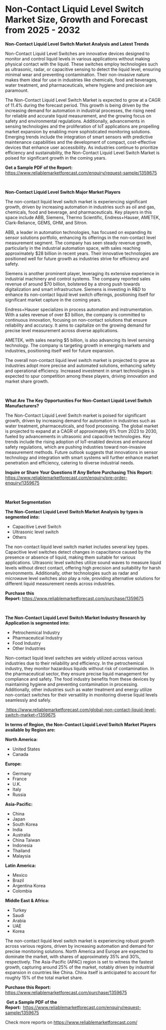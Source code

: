 <p><h1>Non-Contact Liquid Level Switch Market Size, Growth and Forecast from 2025 - 2032</h1></p><p><strong>Non-Contact Liquid Level Switch Market Analysis and Latest Trends</strong></p>
<p><p>Non-Contact Liquid Level Switches are innovative devices designed to monitor and control liquid levels in various applications without making physical contact with the liquid. These switches employ technologies such as ultrasonic, radar, or capacitive sensing to detect the liquid level, ensuring minimal wear and preventing contamination. Their non-invasive nature makes them ideal for use in industries like chemicals, food and beverages, water treatment, and pharmaceuticals, where hygiene and precision are paramount.</p><p>The Non-Contact Liquid Level Switch Market is expected to grow at a CAGR of 11.4% during the forecast period. This growth is being driven by the increasing demand for automation in industrial processes, the rising need for reliable and accurate liquid measurement, and the growing focus on safety and environmental regulations. Additionally, advancements in sensing technologies and the proliferation of IoT applications are propelling market expansion by enabling more sophisticated monitoring solutions. Emerging trends include the integration of smart sensors with predictive maintenance capabilities and the development of compact, cost-effective devices that enhance user accessibility. As industries continue to prioritize efficiency and sustainability, the Non-Contact Liquid Level Switch Market is poised for significant growth in the coming years.</p></p>
<p><strong>Get a Sample PDF of the Report:&nbsp;</strong> <a href="https://www.reliablemarketforecast.com/enquiry/request-sample/1359675?utm_campaign=2533&utm_medium=2&utm_source=Github&utm_content=ia&utm_term=22032025&utm_id=non-contact-liquid-level-switch">https://www.reliablemarketforecast.com/enquiry/request-sample/1359675</a></p>
<p>&nbsp;</p>
<p><strong>Non-Contact Liquid Level Switch Major Market Players</strong></p>
<p><p>The non-contact liquid level switch market is experiencing significant growth, driven by increasing automation in industries such as oil and gas, chemicals, food and beverage, and pharmaceuticals. Key players in this space include ABB, Siemens, Thermo Scientific, Endress+Hauser, AMETEK, Clark-Reliance, GEMS, GHM, and Sitron.</p><p>ABB, a leader in automation technologies, has focused on expanding its sensor solutions portfolio, enhancing its offerings in the non-contact level measurement segment. The company has seen steady revenue growth, particularly in the industrial automation space, with sales reaching approximately $28 billion in recent years. Their innovative technologies are positioned well for future growth as industries strive for efficiency and safety.</p><p>Siemens is another prominent player, leveraging its extensive experience in industrial machinery and control systems. The company reported sales revenue of around $70 billion, bolstered by a strong push towards digitalization and smart infrastructure. Siemens is investing in R&D to enhance its non-contact liquid level switch offerings, positioning itself for significant market capture in the coming years.</p><p>Endress+Hauser specializes in process automation and instrumentation. With a sales revenue of over $3 billion, the company is committed to continuous innovation, focusing on non-contact solutions that ensure reliability and accuracy. It aims to capitalize on the growing demand for precise level measurement across diverse applications.</p><p>AMETEK, with sales nearing $5 billion, is also advancing its level sensing technology. The company is targeting growth in emerging markets and industries, positioning itself well for future expansion.</p><p>The overall non-contact liquid level switch market is projected to grow as industries adopt more precise and automated solutions, enhancing safety and operational efficiency. Increased investment in smart technologies is expected to spur competition among these players, driving innovation and market share growth.</p></p>
<p>&nbsp;</p>
<p><strong>What Are The Key Opportunities For Non-Contact Liquid Level Switch Manufacturers?</strong></p>
<p><p>The Non-Contact Liquid Level Switch market is poised for significant growth, driven by increasing demand for automation in industries such as water treatment, pharmaceuticals, and food processing. The global market is projected to expand at a CAGR of approximately 6% from 2023 to 2030, fueled by advancements in ultrasonic and capacitive technologies. Key trends include the rising adoption of IoT-enabled devices and enhanced safety regulations, which are pushing industries toward non-invasive measurement methods. Future outlook suggests that innovations in sensor technology and integration with smart systems will further enhance market penetration and efficiency, catering to diverse industrial needs.</p></p>
<p><strong>Inquire or Share Your Questions If Any Before Purchasing This Report:</strong> <a href="https://www.reliablemarketforecast.com/enquiry/pre-order-enquiry/1359675?utm_campaign=2533&utm_medium=2&utm_source=Github&utm_content=ia&utm_term=22032025&utm_id=non-contact-liquid-level-switch">https://www.reliablemarketforecast.com/enquiry/pre-order-enquiry/1359675</a></p>
<p>&nbsp;</p>
<p><strong>Market Segmentation</strong></p>
<p><strong>The Non-Contact Liquid Level Switch Market Analysis by types is segmented into:</strong></p>
<p><ul><li>Capacitive Level Switch</li><li>Ultrasonic level switch</li><li>Others</li></ul></p>
<p><p>The non-contact liquid level switch market includes several key types. Capacitive level switches detect changes in capacitance caused by the presence or absence of liquid, making them suitable for various applications. Ultrasonic level switches utilize sound waves to measure liquid levels without direct contact, offering high precision and suitability for harsh environments. Additionally, other technologies such as radar and microwave level switches also play a role, providing alternative solutions for different liquid measurement needs across industries.</p></p>
<p><strong>Purchase this Report:&nbsp;</strong><a href="https://www.reliablemarketforecast.com/purchase/1359675?utm_campaign=2533&utm_medium=2&utm_source=Github&utm_content=ia&utm_term=22032025&utm_id=non-contact-liquid-level-switch">https://www.reliablemarketforecast.com/purchase/1359675</a></p>
<p>&nbsp;</p>
<p><strong>The Non-Contact Liquid Level Switch Market Industry Research by Application is segmented into:</strong></p>
<p><ul><li>Petrochemical Industry</li><li>Pharmaceutical Industry</li><li>Food Industry</li><li>Other Industries</li></ul></p>
<p><p>Non-contact liquid level switches are widely utilized across various industries due to their reliability and efficiency. In the petrochemical industry, they monitor hazardous liquids without risk of contamination. In the pharmaceutical sector, they ensure precise liquid management for compliance and safety. The food industry benefits from these devices by maintaining hygiene and preventing contamination in processing. Additionally, other industries such as water treatment and energy utilize non-contact switches for their versatility in monitoring diverse liquid levels seamlessly and safely.</p></p>
<p><a href="https://www.reliablemarketforecast.com/global-non-contact-liquid-level-switch-market-r1359675?utm_campaign=2533&utm_medium=2&utm_source=Github&utm_content=ia&utm_term=22032025&utm_id=non-contact-liquid-level-switch">&nbsp;https://www.reliablemarketforecast.com/global-non-contact-liquid-level-switch-market-r1359675</a></p>
<p><strong>In terms of Region, the Non-Contact Liquid Level Switch Market Players available by Region are:</strong></p>
<p>
    <p> <strong> North America: </strong>
        <ul>
            <li>United States</li>
            <li>Canada</li>
        </ul>
        </p> 
    <p> <strong> Europe: </strong>
        <ul>
            <li>Germany</li>
            <li>France</li>
            <li>U.K.</li>
            <li>Italy</li>
            <li>Russia</li>
        </ul>
        </p> 
    <p> <strong> Asia-Pacific: </strong>
        <ul>
            <li>China</li>
            <li>Japan</li>
            <li>South Korea</li>
            <li>India</li>
            <li>Australia</li>
            <li>China Taiwan</li>
            <li>Indonesia</li>
            <li>Thailand</li>
            <li>Malaysia</li>
        </ul>
        </p> 
    <p> <strong> Latin America: </strong>
        <ul>
            <li>Mexico</li>
            <li>Brazil</li>
            <li>Argentina Korea</li>
            <li>Colombia</li>
        </ul>
        </p> 
    <p> <strong> Middle East & Africa: </strong>
        <ul>
            <li>Turkey</li>
            <li>Saudi</li>
            <li>Arabia</li>
            <li>UAE</li>
            <li>Korea</li>
        </ul>
    </p>
    </p>
<p><p>The non-contact liquid level switch market is experiencing robust growth across various regions, driven by increasing automation and demand for precise monitoring solutions. North America and Europe are expected to dominate the market, with shares of approximately 35% and 30%, respectively. The Asia-Pacific (APAC) region is set to witness the fastest growth, capturing around 25% of the market, notably driven by industrial expansion in countries like China. China itself is anticipated to account for roughly 15% of the total market share.</p></p>
<p><strong>Purchase this Report: </strong><a href="https://www.reliablemarketforecast.com/purchase/1359675?utm_campaign=2533&utm_medium=2&utm_source=Github&utm_content=ia&utm_term=22032025&utm_id=non-contact-liquid-level-switch">https://www.reliablemarketforecast.com/purchase/1359675</a></p>
<p>&nbsp;<strong>Get a Sample PDF of the Report:&nbsp;&nbsp;</strong><a href="https://www.reliablemarketforecast.com/enquiry/request-sample/1359675?utm_campaign=2533&utm_medium=2&utm_source=Github&utm_content=ia&utm_term=22032025&utm_id=non-contact-liquid-level-switch">https://www.reliablemarketforecast.com/enquiry/request-sample/1359675</a></p>
<p><strong></strong></p>
<p>Check more reports on <a href="https://www.reliablemarketforecast.com/?utm_campaign=2533&utm_medium=2&utm_source=Github&utm_content=ia&utm_term=22032025&utm_id=non-contact-liquid-level-switch">https://www.reliablemarketforecast.com/</a></p>